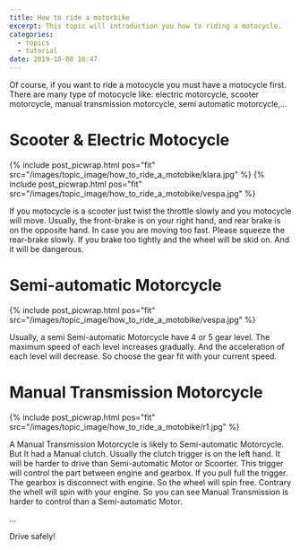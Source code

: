 ```yaml
---
title: How to ride a motorbike
excerpt: This topic will introduction you how to riding a motocycle.
categories:
  - topics
  - tutorial
date: 2019-10-08 16:47
---
```


Of course, if you want to ride a motocycle you must have a motocycle first. There are many type of motocycle like: electric motorcycle, scooter motorcycle, manual transmission motorcycle, semi automatic motorcycle,...

# Scooter & Electric Motocycle

{% include post_picwrap.html pos="fit" src="/images/topic_image/how_to_ride_a_motobike/klara.jpg" %}
{% include post_picwrap.html pos="fit" src="/images/topic_image/how_to_ride_a_motobike/vespa.jpg" %}

If you motocycle is a scooter just twist the throttle slowly and you motocycle will move. 
Usually, the front-brake is on your right hand, and rear brake is on the opposite hand.
In case you are moving too fast. Please squeeze the rear-brake slowly. If you brake too tightly and the wheel will be skid on. And it will be dangerous.


# Semi-automatic Motorcycle

{% include post_picwrap.html pos="fit" src="/images/topic_image/how_to_ride_a_motobike/vespa.jpg" %}

Usually, a semi Semi-automatic Motorcycle have 4 or 5 
gear level. The maximum speed of each level increases gradually. 
And the acceleration of each level will decrease. So choose the gear fit with your current speed.

# Manual Transmission Motorcycle

{% include post_picwrap.html pos="fit" src="/images/topic_image/how_to_ride_a_motobike/r1.jpg" %}

A Manual Transmission Motorcycle is likely to Semi-automatic Motorcycle. But It had a Manual clutch. Usually the clutch trigger is on the left hand. It will be harder to drive than Semi-automatic Motor or Scoorter. 
This trigger will control the part between engine and gearbox. If you pull full the trigger. The gearbox is disconnect with engine. So the wheel will spin free. Contrary the whell will spin with your engine.
So you can see Manual Transmission is harder to control than a Semi-automatic Motor.

...

Drive safely!
